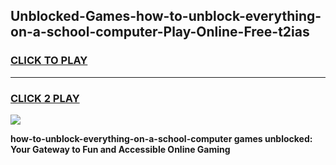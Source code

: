 
## Unblocked-Games-how-to-unblock-everything-on-a-school-computer-Play-Online-Free-t2ias
<h3>
<a href="https://premium76.site?title=how-to-unblock-everything-on-a-school-computer&ref=26A">CLICK TO PLAY</a></h3>
<hr>

<h3>
<a href="https://premium76.site?title=how-to-unblock-everything-on-a-school-computer&ref=26A">CLICK 2 PLAY</a>
  
</h3>

<a href="https://premium76.site?title=how-to-unblock-everything-on-a-school-computer&ref=26A"><img src="https://clearcache.store/games.png"></a>


**how-to-unblock-everything-on-a-school-computer games unblocked: Your Gateway to Fun and Accessible Online Gaming**
